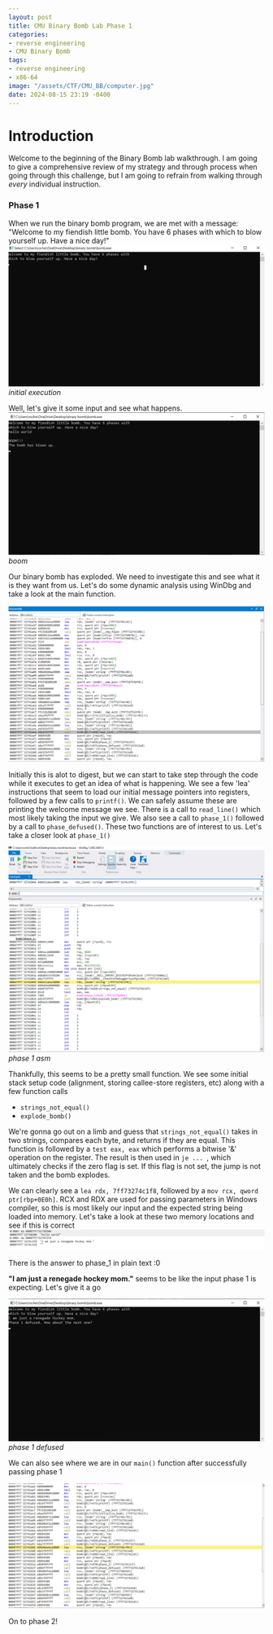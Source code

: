 ```yaml
---
layout: post
title: CMU Binary Bomb Lab Phase 1
categories:
- reverse engineering
- CMU Binary Bomb
tags:
- reverse engineering
- x86-64
image: "/assets/CTF/CMU_BB/computer.jpg"
date: 2024-08-15 23:19 -0400
---
```

# **Introduction**
Welcome to the beginning of the Binary Bomb lab walkthrough. I am going to give a comprehensive review of my strategy and through process when going through this challenge, but I am going to refrain from walking through *every* individual instruction.

### Phase 1
When we run the binary bomb program, we are met with a message: "Welcome to my fiendish little bomb. You have 6 phases with which to blow yourself up. Have a nice day!"
![initial_run](/assets/CTF/CMU_BB/phase_1/phase_1_take_input.png)
_initial execution_

Well, let's give it some input and see what happens. 
![hello_world](/assets/CTF/CMU_BB/phase_1/phase_1_explosion.png)
_boom_

Our binary bomb has exploded. We need to investigate this and see what it is they want from us. Let's do some dynamic analysis using WinDbg and take a look at the main function. 

![main_area](/assets/CTF/CMU_BB/phase_1/phase_1_printfs.png)

Initially this is alot to digest, but we can start to take step through the code while it executes to get an idea of what is happening. We see a few 'lea' instructions that seem to load our initial message pointers into registers, followed by a few calls to `printf()`. We can safely assume these are printing the welcome message we see. There is a call to `read_line()` which most likely taking the input we give. We also see a call to `phase_1()` followed by a call to `phase_defused()`. These two functions are of interest to us. Let's take a closer look at `phase_1()`

![phase_1](/assets/CTF/CMU_BB/phase_1/phase_1_function_asm.png)
_phase 1 asm_

Thankfully, this seems to be a pretty small function. We see some initial stack setup code (alignment, storing callee-store registers, etc) along with a few function calls
- `strings_not_equal()`
- `explode_bomb()`

We're gonna go out on a limb and guess that `strings_not_equal()` takes in two strings, compares each byte, and returns if they are equal. This function is followed by a ``` test eax, eax ``` which performs a bitwise '&' operation on the register. The result is then used in ```je ... ```, which ultimately checks if the zero flag is set. If this flag is not set, the jump is not taken and the bomb explodes.

We can clearly see a ```lea rdx, 7ff73274c1f8```, followed by a ```mov rcx, qword ptr[rbp+0E0h]```. RCX and RDX are used for passing parameters in Windows compiler, so this is most likely our input and the expected string being loaded into memory. Let's take a look at these two memory locations and see if this is correct
![memory_strings](/assets/CTF/CMU_BB/phase_1/phase_1_strings_memory.png)

There is the answer to phase_1 in plain text :0

**"I am just a renegade hockey mom."** seems to be like the input phase 1 is expecting. Let's give it a go

![defused](/assets/CTF/CMU_BB/phase_1/phase_1_defused.png)
_phase 1 defused_


We can also see where we are in our `main()` function after successfully passing phase 1

![passed](/assets/CTF/CMU_BB/phase_1/phase_1_passed.png)

On to phase 2!